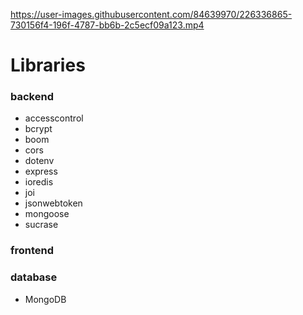 https://user-images.githubusercontent.com/84639970/226336865-730156f4-196f-4787-bb6b-2c5ecf09a123.mp4

# Libraries

### backend

- accesscontrol
- bcrypt
- boom
- cors
- dotenv
- express
- ioredis
- joi
- jsonwebtoken
- mongoose
- sucrase

### frontend


### database

- MongoDB

